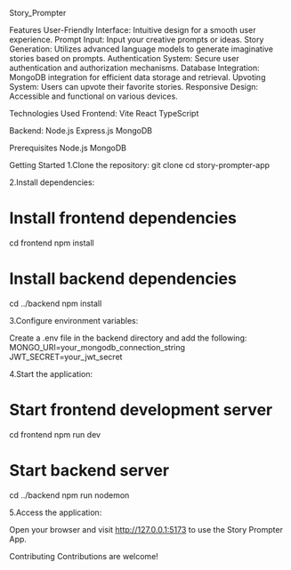 
Story_Prompter

Features
User-Friendly Interface: Intuitive design for a smooth user experience.
Prompt Input: Input your creative prompts or ideas.
Story Generation: Utilizes advanced language models to generate imaginative stories based on prompts.
Authentication System: Secure user authentication and authorization mechanisms.
Database Integration: MongoDB integration for efficient data storage and retrieval.
Upvoting System: Users can upvote their favorite stories.
Responsive Design: Accessible and functional on various devices.

Technologies Used
Frontend:
Vite
React
TypeScript

Backend:
Node.js
Express.js
MongoDB


Prerequisites
Node.js
MongoDB

Getting Started
1.Clone the repository:
git clone <repository-url>
cd story-prompter-app

2.Install dependencies:
# Install frontend dependencies
cd frontend
npm install

# Install backend dependencies
cd ../backend
npm install


3.Configure environment variables:

Create a .env file in the backend directory and add the following:
MONGO_URI=your_mongodb_connection_string
JWT_SECRET=your_jwt_secret

4.Start the application:
# Start frontend development server
cd frontend
npm run dev

# Start backend server
cd ../backend
npm run nodemon


5.Access the application:

Open your browser and visit http://127.0.0.1:5173 to use the Story Prompter App.


Contributing
Contributions are welcome! 
